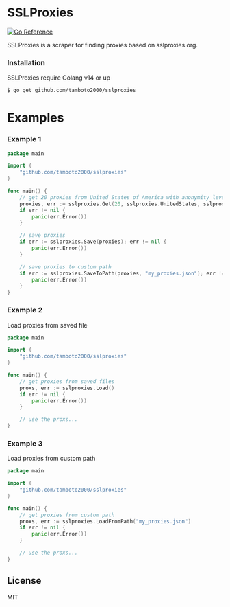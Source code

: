 # SSLProxies

[![Go Reference](https://pkg.go.dev/badge/github.com/tamboto2000/sslproxies.svg)](https://pkg.go.dev/github.com/tamboto2000/sslproxies)

SSLProxies is a scraper for finding proxies based on sslproxies.org.

### Installation

SSLProxies require Golang v14 or up
```sh
$ go get github.com/tamboto2000/sslproxies
```

# Examples

### Example 1
```go
package main

import (
	"github.com/tamboto2000/sslproxies"
)

func main() {
	// get 20 proxies from United States of America with anonymity level of Elite Proxy
	proxies, err := sslproxies.Get(20, sslproxies.UnitedStates, sslproxies.Elite)
	if err != nil {
		panic(err.Error())
	}

	// save proxies
	if err := sslproxies.Save(proxies); err != nil {
		panic(err.Error())
	}

	// save proxies to custom path
	if err := sslproxies.SaveToPath(proxies, "my_proxies.json"); err != nil {
		panic(err.Error())
	}
}
```

### Example 2
Load proxies from saved file
```go
package main

import (
	"github.com/tamboto2000/sslproxies"
)

func main() {
	// get proxies from saved files
	proxs, err := sslproxies.Load()
	if err != nil {
		panic(err.Error())
	}

	// use the proxs...
}
```

### Example 3
Load proxies from custom path
```go
package main

import (
	"github.com/tamboto2000/sslproxies"
)

func main() {
	// get proxies from custom path
	proxs, err := sslproxies.LoadFromPath("my_proxies.json")
	if err != nil {
		panic(err.Error())
	}

	// use the proxs...
}
```

License
----

MIT


